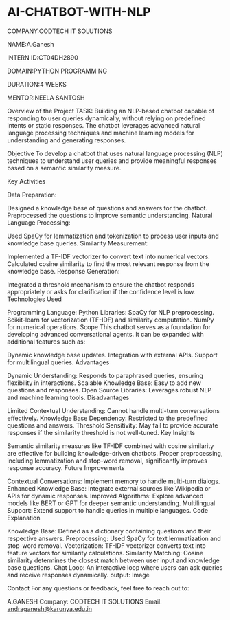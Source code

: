 # AI-CHATBOT-WITH-NLP

COMPANY:CODTECH IT SOLUTIONS

NAME:A.Ganesh

INTERN ID:CT04DH2890

DOMAIN:PYTHON PROGRAMMING

DURATION:4 WEEKS

MENTOR:NEELA SANTOSH

Overview of the Project TASK: Building an NLP-based chatbot capable of responding to user queries dynamically, without relying on predefined intents or static responses. The chatbot leverages advanced natural language processing techniques and machine learning models for understanding and generating responses.

Objective To develop a chatbot that uses natural language processing (NLP) techniques to understand user queries and provide meaningful responses based on a semantic similarity measure.

Key Activities

Data Preparation:

Designed a knowledge base of questions and answers for the chatbot.
Preprocessed the questions to improve semantic understanding.
Natural Language Processing:

Used SpaCy for lemmatization and tokenization to process user inputs and knowledge base queries.
Similarity Measurement:

Implemented a TF-IDF vectorizer to convert text into numerical vectors.
Calculated cosine similarity to find the most relevant response from the knowledge base.
Response Generation:

Integrated a threshold mechanism to ensure the chatbot responds appropriately or asks for clarification if the confidence level is low.
Technologies Used

Programming Language: Python
Libraries:
SpaCy for NLP preprocessing.
Scikit-learn for vectorization (TF-IDF) and similarity computation.
NumPy for numerical operations.
Scope This chatbot serves as a foundation for developing advanced conversational agents. It can be expanded with additional features such as:

Dynamic knowledge base updates.
Integration with external APIs.
Support for multilingual queries.
Advantages

Dynamic Understanding: Responds to paraphrased queries, ensuring flexibility in interactions.
Scalable Knowledge Base: Easy to add new questions and responses.
Open Source Libraries: Leverages robust NLP and machine learning tools.
Disadvantages

Limited Contextual Understanding: Cannot handle multi-turn conversations effectively.
Knowledge Base Dependency: Restricted to the predefined questions and answers.
Threshold Sensitivity: May fail to provide accurate responses if the similarity threshold is not well-tuned.
Key Insights

Semantic similarity measures like TF-IDF combined with cosine similarity are effective for building knowledge-driven chatbots.
Proper preprocessing, including lemmatization and stop-word removal, significantly improves response accuracy.
Future Improvements

Contextual Conversations:
Implement memory to handle multi-turn dialogs.
Enhanced Knowledge Base:
Integrate external sources like Wikipedia or APIs for dynamic responses.
Improved Algorithms:
Explore advanced models like BERT or GPT for deeper semantic understanding.
Multilingual Support:
Extend support to handle queries in multiple languages.
Code Explanation

Knowledge Base: Defined as a dictionary containing questions and their respective answers.
Preprocessing: Used SpaCy for text lemmatization and stop-word removal.
Vectorization: TF-IDF vectorizer converts text into feature vectors for similarity calculations.
Similarity Matching: Cosine similarity determines the closest match between user input and knowledge base questions.
Chat Loop: An interactive loop where users can ask queries and receive responses dynamically.
output: Image

Contact For any questions or feedback, feel free to reach out to:

A.GANESH
Company: CODTECH IT SOLUTIONS
Email: andraganesh@karunya.edu.in
